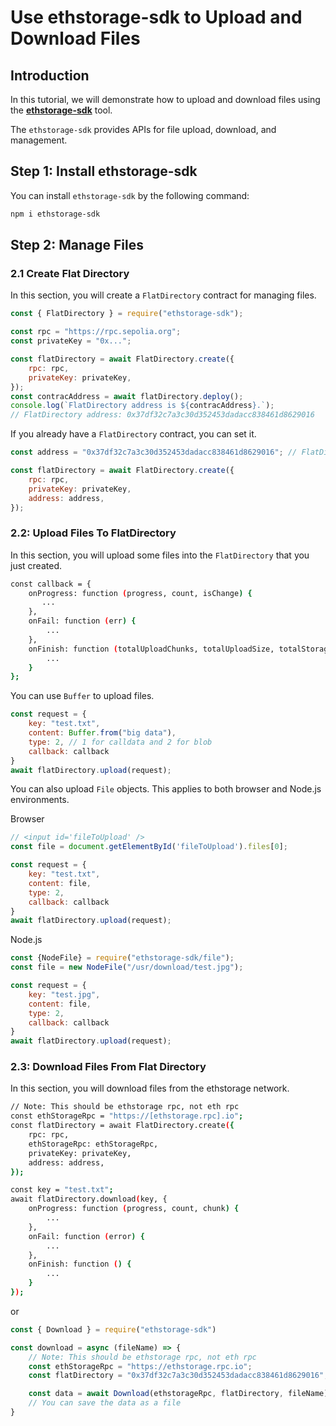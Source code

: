 
# Use ethstorage-sdk to Upload and Download Files

## Introduction

In this tutorial, we will demonstrate how to upload and download files using the [**ethstorage-sdk**](https://github.com/ethstorage/ethstorage-sdk) tool.

The `ethstorage-sdk` provides APIs for file upload, download, and management.

## Step 1: Install ethstorage-sdk

You can install `ethstorage-sdk` by the following command:

```sh
npm i ethstorage-sdk
```

## Step 2: Manage Files

### 2.1 Create Flat Directory

In this section, you will create a `FlatDirectory` contract for managing files.

```js
const { FlatDirectory } = require("ethstorage-sdk");

const rpc = "https://rpc.sepolia.org";
const privateKey = "0x...";

const flatDirectory = await FlatDirectory.create({
    rpc: rpc,
    privateKey: privateKey,
});
const contracAddress = await flatDirectory.deploy();
console.log(`FlatDirectory address is ${contracAddress}.`);
// FlatDirectory address: 0x37df32c7a3c30d352453dadacc838461d8629016
```

If you already have a `FlatDirectory` contract, you can set it.
```js
const address = "0x37df32c7a3c30d352453dadacc838461d8629016"; // FlatDirectory address

const flatDirectory = await FlatDirectory.create({
    rpc: rpc,
    privateKey: privateKey,
    address: address,
});
```


### 2.2: Upload Files To FlatDirectory

In this section, you will upload some files into the `FlatDirectory` that you just created.

```bash
const callback = {
    onProgress: function (progress, count, isChange) {
       ...
    },
    onFail: function (err) {
        ...
    },
    onFinish: function (totalUploadChunks, totalUploadSize, totalStorageCost) {
        ...
    }
};
```

You can use `Buffer` to upload files.
```js
const request = {
    key: "test.txt",
    content: Buffer.from("big data"),
    type: 2, // 1 for calldata and 2 for blob
    callback: callback
}
await flatDirectory.upload(request);
```

You can also upload `File` objects. This applies to both browser and Node.js environments.

Browser
```js
// <input id='fileToUpload' />
const file = document.getElementById('fileToUpload').files[0];

const request = {
    key: "test.txt",
    content: file,
    type: 2,
    callback: callback
}
await flatDirectory.upload(request);
```

Node.js
```js
const {NodeFile} = require("ethstorage-sdk/file");
const file = new NodeFile("/usr/download/test.jpg");

const request = {
    key: "test.jpg",
    content: file,
    type: 2,
    callback: callback
}
await flatDirectory.upload(request);
```

### 2.3: Download Files From Flat Directory

In this section, you will download files from the ethstorage network.

```bash
// Note: This should be ethstorage rpc, not eth rpc
const ethStorageRpc = "https://[ethstorage.rpc].io";
const flatDirectory = await FlatDirectory.create({
    rpc: rpc,
    ethStorageRpc: ethStorageRpc,
    privateKey: privateKey,
    address: address,
});

const key = "test.txt";
await flatDirectory.download(key, {
    onProgress: function (progress, count, chunk) {
        ...
    },
    onFail: function (error) {
        ...
    },
    onFinish: function () {
        ...
    }
});
```

or
```js
const { Download } = require("ethstorage-sdk")

const download = async (fileName) => {
    // Note: This should be ethstorage rpc, not eth rpc
    const ethStorageRpc = "https://ethstorage.rpc.io";
    const flatDirectory = "0x37df32c7a3c30d352453dadacc838461d8629016";

    const data = await Download(ethstorageRpc, flatDirectory, fileName);
    // You can save the data as a file
}
```
